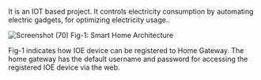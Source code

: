 It is an IOT based project. It controls electricity consumption by automating electric gadgets, for optimizing electricity usage..

![Screenshot (70)](https://github.com/pgjoy97/FYDP-Smart-Home-Architecture-for-Smart-Energy-Consumption/assets/62511871/371fab0e-3426-4bb3-a05d-c90bc77fba5f)
Fig-1: Smart Home Architecture

Fig-1 indicates how IOE device can be registered to Home Gateway. The home
gateway has the default username and password for accessing the registered IOE device
via the web.
